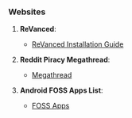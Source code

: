 ### Websites 

1. **ReVanced**:
	- [ReVanced Installation Guide](https://www.reddit.com/r/revancedapp/comments/xlcny9/revanced_manager_guide_for_dummies/?context=3) 

2. **Reddit Piracy Megathread**:
	- [Megathread](https://www.reddit.com/r/Piracy/wiki/megathread/)

3. **Android FOSS Apps List**:
	- [FOSS Apps](https://brainfucksec.github.io/android-foss-apps-list)
	

